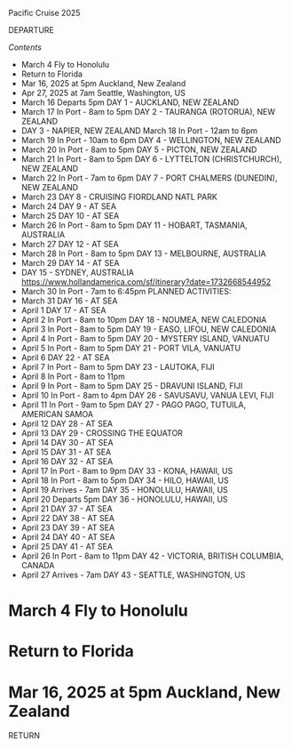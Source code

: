  Pacific Cruise 2025

DEPARTURE

*Contents*

* March 4 Fly to Honolulu
* Return to Florida
* Mar 16, 2025 at 5pm Auckland, New Zealand
* Apr 27, 2025 at 7am Seattle, Washington, US
* March 16 Departs 5pm DAY 1 - AUCKLAND, NEW ZEALAND
* March 17 In Port - 8am to 5pm DAY 2 - TAURANGA (ROTORUA), NEW ZEALAND
* DAY 3 - NAPIER, NEW ZEALAND March 18 In Port - 12am to 6pm
* March 19 In Port - 10am to 6pm DAY 4 - WELLINGTON, NEW ZEALAND
* March 20 In Port - 8am to 5pm DAY 5 - PICTON, NEW ZEALAND
* March 21 In Port - 8am to 5pm DAY 6 - LYTTELTON (CHRISTCHURCH), NEW ZEALAND
* March 22 In Port - 7am to 6pm DAY 7 - PORT CHALMERS (DUNEDIN), NEW ZEALAND
* March 23 DAY 8 - CRUISING FIORDLAND NATL PARK
* March 24 DAY 9 - AT SEA
* March 25 DAY 10 - AT SEA
* March 26 In Port - 8am to 5pm DAY 11 - HOBART, TASMANIA, AUSTRALIA
* March 27 DAY 12 - AT SEA
* March 28 In Port - 8am to 5pm DAY 13 - MELBOURNE, AUSTRALIA
* March 29 DAY 14 - AT SEA
* DAY 15 - SYDNEY, AUSTRALIA https://www.hollandamerica.com/sf/itinerary?date=1732668544952
* March 30 In Port - 7am to 6:45pm PLANNED ACTIVITIES:
* March 31 DAY 16 - AT SEA
* April 1 DAY 17 - AT SEA
* April 2 In Port - 8am to 10pm DAY 18 - NOUMEA, NEW CALEDONIA
* April 3 In Port - 8am to 5pm DAY 19 - EASO, LIFOU, NEW CALEDONIA
* April 4 In Port - 8am to 5pm DAY 20 - MYSTERY ISLAND, VANUATU
* April 5 In Port - 8am to 5pm DAY 21 - PORT VILA, VANUATU
* April 6 DAY 22 - AT SEA
* April 7 In Port - 8am to 5pm DAY 23 - LAUTOKA, FIJI
* April 8 In Port - 8am to 11pm
* April 9 In Port - 8am to 5pm DAY 25 - DRAVUNI ISLAND, FIJI
* April 10 In Port - 8am to 4pm DAY 26 - SAVUSAVU, VANUA LEVI, FIJI
* April 11 In Port - 9am to 5pm DAY 27 - PAGO PAGO, TUTUILA, AMERICAN SAMOA
* April 12 DAY 28 - AT SEA
* April 13 DAY 29 - CROSSING THE EQUATOR
* April 14 DAY 30 - AT SEA
* April 15 DAY 31 - AT SEA
* April 16 DAY 32 - AT SEA
* April 17 In Port - 8am to 9pm DAY 33 - KONA, HAWAII, US
* April 18 In Port - 8am to 5pm DAY 34 - HILO, HAWAII, US
* April 19 Arrives - 7am DAY 35 - HONOLULU, HAWAII, US
* April 20 Departs 5pm DAY 36 - HONOLULU, HAWAII, US
* April 21 DAY 37 - AT SEA
* April 22 DAY 38 - AT SEA
* April 23 DAY 39 - AT SEA
* April 24 DAY 40 - AT SEA
* April 25 DAY 41 - AT SEA
* April 26 In Port - 8am to 11pm DAY 42 - VICTORIA, BRITISH COLUMBIA, CANADA
* April 27 Arrives - 7am DAY 43 - SEATTLE, WASHINGTON, US

# March 4 Fly to Honolulu

# Return to Florida

# Mar 16, 2025 at 5pm Auckland, New Zealand
RETURN
